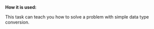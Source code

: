 **How it is used:**

This task can teach you how to solve a problem with simple data type conversion.

